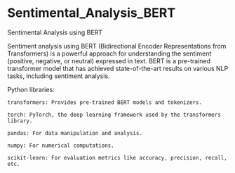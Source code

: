 # Sentimental_Analysis_BERT
Sentimental Analysis using BERT


Sentiment analysis using BERT (Bidirectional Encoder Representations from Transformers) is a powerful approach for understanding the sentiment (positive, negative, or neutral) expressed in text. BERT is a pre-trained transformer model that has achieved state-of-the-art results on various NLP tasks, including sentiment analysis.


Python libraries:

    transformers: Provides pre-trained BERT models and tokenizers.

    torch: PyTorch, the deep learning framework used by the transformers library.

    pandas: For data manipulation and analysis.

    numpy: For numerical computations.

    scikit-learn: For evaluation metrics like accuracy, precision, recall, etc.
